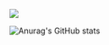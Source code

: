 <!---
Mosapi/Mosapi is a ✨ special ✨ repository because its `README.md` (this file) appears on your GitHub profile.
You can click the Preview link to take a look at your changes. 
--->
![](https://github-readme-stats.vercel.app/api/top-langs/?username=Binamelato&theme=dark&hide_border=false&include_all_commits=true&count_private=true&layout=compact)

![Anurag's GitHub stats](https://github-readme-stats.vercel.app/api?username=binamelato&show_icons=true&theme=buefy )
